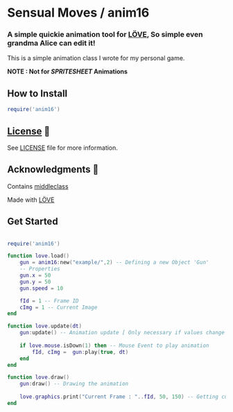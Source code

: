 # Sensual Moves / anim16

### A simple quickie animation tool for  [LÖVE](https://love2d.org/), So simple even grandma Alice can edit it!

This is a simple animation class I wrote for my personal game.

**NOTE : Not for *SPRITESHEET* Animations**

## How to Install 

```lua
require('anim16')
```



## [License](LICENSE) 🔖

See [LICENSE](LICENSE) file for more information.

## Acknowledgments 🙏

Contains [middleclass](https://github.com/kikito/middleclass)

Made with [LÖVE](https://love2d.org/)

## Get Started

```lua

require('anim16')

function love.load()
    gun = anim16:new("example/",2) -- Defining a new Object 'Gun' 
    -- Properties
    gun.x = 50 
    gun.y = 50
    gun.speed = 10

    fId = 1 -- Frame ID
    cImg = 1 -- Current Image
end

function love.update(dt)
    gun:update() -- Animation update [ Only necessary if values change constantly | eg :  gun:update(character.x, character.y) ]
   
    if love.mouse.isDown(1) then -- Mouse Event to play animation
        fId, cImg =  gun:play(true, dt)
    end
end

function love.draw()
    gun:draw() -- Drawing the animation
    
    love.graphics.print("Current Frame : "..fId, 50, 150) -- Getting current frame
end
```
